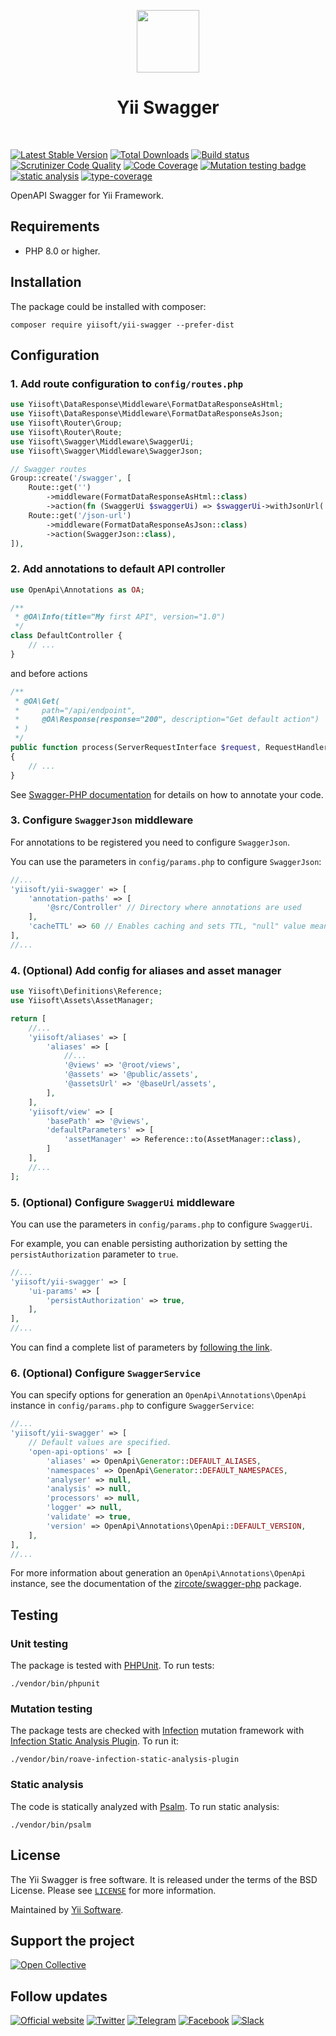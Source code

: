 <p align="center">
    <a href="https://github.com/yiisoft" target="_blank">
        <img src="https://github.com/yiisoft.png" height="100px">
    </a>
    <h1 align="center">Yii Swagger</h1>
    <br>
</p>

[![Latest Stable Version](https://poser.pugx.org/yiisoft/yii-swagger/v/stable.png)](https://packagist.org/packages/yiisoft/yii-swagger)
[![Total Downloads](https://poser.pugx.org/yiisoft/yii-swagger/downloads.png)](https://packagist.org/packages/yiisoft/yii-swagger)
[![Build status](https://github.com/yiisoft/yii-swagger/workflows/build/badge.svg)](https://github.com/yiisoft/yii-swagger/actions?query=workflow%3Abuild)
[![Scrutinizer Code Quality](https://scrutinizer-ci.com/g/yiisoft/yii-swagger/badges/quality-score.png?b=master)](https://scrutinizer-ci.com/g/yiisoft/yii-swagger/?branch=master)
[![Code Coverage](https://scrutinizer-ci.com/g/yiisoft/yii-swagger/badges/coverage.png?b=master)](https://scrutinizer-ci.com/g/yiisoft/yii-swagger/?branch=master)
[![Mutation testing badge](https://img.shields.io/endpoint?style=flat&url=https%3A%2F%2Fbadge-api.stryker-mutator.io%2Fgithub.com%2Fyiisoft%2Fyii-swagger%2Fmaster)](https://dashboard.stryker-mutator.io/reports/github.com/yiisoft/yii-swagger/master)
[![static analysis](https://github.com/yiisoft/yii-swagger/workflows/static%20analysis/badge.svg)](https://github.com/yiisoft/yii-swagger/actions?query=workflow%3A%22static+analysis%22)
[![type-coverage](https://shepherd.dev/github/yiisoft/yii-swagger/coverage.svg)](https://shepherd.dev/github/yiisoft/yii-swagger)

OpenAPI Swagger for Yii Framework.

## Requirements

- PHP 8.0 or higher.

## Installation

The package could be installed with composer:

```shell
composer require yiisoft/yii-swagger --prefer-dist
```

## Configuration

### 1. Add route configuration to `config/routes.php`

```php
use Yiisoft\DataResponse\Middleware\FormatDataResponseAsHtml;
use Yiisoft\DataResponse\Middleware\FormatDataResponseAsJson;
use Yiisoft\Router\Group;
use Yiisoft\Router\Route;
use Yiisoft\Swagger\Middleware\SwaggerUi;
use Yiisoft\Swagger\Middleware\SwaggerJson;

// Swagger routes
Group::create('/swagger', [
    Route::get('')
        ->middleware(FormatDataResponseAsHtml::class)
        ->action(fn (SwaggerUi $swaggerUi) => $swaggerUi->withJsonUrl('/swagger/json-url')),
    Route::get('/json-url')
        ->middleware(FormatDataResponseAsJson::class)
        ->action(SwaggerJson::class),
]),
```

### 2. Add annotations to default API controller

```php
use OpenApi\Annotations as OA;

/**
 * @OA\Info(title="My first API", version="1.0")
 */
class DefaultController {
    // ...
}
```

and before actions

```php
/**
 * @OA\Get(
 *     path="/api/endpoint",
 *     @OA\Response(response="200", description="Get default action")
 * )
 */
public function process(ServerRequestInterface $request, RequestHandlerInterface $handler): ResponseInterface
{
    // ...
}
```

See [Swagger-PHP documentation](https://zircote.github.io/swagger-php/guide/annotations.html) for details
on how to annotate your code.

### 3. Configure `SwaggerJson` middleware

For annotations to be registered you need to configure `SwaggerJson`.

You can use the parameters in `config/params.php` to configure `SwaggerJson`:

```php
//...
'yiisoft/yii-swagger' => [
    'annotation-paths' => [
        '@src/Controller' // Directory where annotations are used
    ],
    'cacheTTL' => 60 // Enables caching and sets TTL, "null" value means infinite cache TTL.
],
//...
```

### 4. (Optional) Add config for aliases and asset manager

```php
use Yiisoft\Definitions\Reference;
use Yiisoft\Assets\AssetManager;

return [
    //...
    'yiisoft/aliases' => [
        'aliases' => [
            //...
            '@views' => '@root/views',
            '@assets' => '@public/assets',
            '@assetsUrl' => '@baseUrl/assets',
        ],
    ],
    'yiisoft/view' => [
        'basePath' => '@views',
        'defaultParameters' => [
            'assetManager' => Reference::to(AssetManager::class),
        ]
    ],
    //...
];
```

### 5. (Optional) Configure `SwaggerUi` middleware

You can use the parameters in `config/params.php` to configure `SwaggerUi`.

For example, you can enable persisting authorization by setting the `persistAuthorization` parameter to `true`.

```php
//...
'yiisoft/yii-swagger' => [
    'ui-params' => [
        'persistAuthorization' => true,
    ],
],
//...
```

You can find a complete list of parameters by [following the link](https://swagger.io/docs/open-source-tools/swagger-ui/usage/configuration/).

### 6. (Optional) Configure `SwaggerService`

You can specify options for generation an `OpenApi\Annotations\OpenApi`
instance in `config/params.php` to configure `SwaggerService`:

```php
//...
'yiisoft/yii-swagger' => [
    // Default values are specified.
    'open-api-options' => [
        'aliases' => OpenApi\Generator::DEFAULT_ALIASES,
        'namespaces' => OpenApi\Generator::DEFAULT_NAMESPACES,
        'analyser' => null,
        'analysis' => null,
        'processors' => null,
        'logger' => null,
        'validate' => true,
        'version' => OpenApi\Annotations\OpenApi::DEFAULT_VERSION,
    ],
],
//...
```

For more information about generation an `OpenApi\Annotations\OpenApi` instance, see the
documentation of the [zircote/swagger-php](https://github.com/zircote/swagger-php) package.

## Testing

### Unit testing

The package is tested with [PHPUnit](https://phpunit.de/). To run tests:

```shell
./vendor/bin/phpunit
```

### Mutation testing

The package tests are checked with [Infection](https://infection.github.io/) mutation framework with
[Infection Static Analysis Plugin](https://github.com/Roave/infection-static-analysis-plugin). To run it:

```shell
./vendor/bin/roave-infection-static-analysis-plugin
```

### Static analysis

The code is statically analyzed with [Psalm](https://psalm.dev/). To run static analysis:

```shell
./vendor/bin/psalm
```

## License

The Yii Swagger is free software. It is released under the terms of the BSD License.
Please see [`LICENSE`](./LICENSE.md) for more information.

Maintained by [Yii Software](https://www.yiiframework.com/).

## Support the project

[![Open Collective](https://img.shields.io/badge/Open%20Collective-sponsor-7eadf1?logo=open%20collective&logoColor=7eadf1&labelColor=555555)](https://opencollective.com/yiisoft)

## Follow updates

[![Official website](https://img.shields.io/badge/Powered_by-Yii_Framework-green.svg?style=flat)](https://www.yiiframework.com/)
[![Twitter](https://img.shields.io/badge/twitter-follow-1DA1F2?logo=twitter&logoColor=1DA1F2&labelColor=555555?style=flat)](https://twitter.com/yiiframework)
[![Telegram](https://img.shields.io/badge/telegram-join-1DA1F2?style=flat&logo=telegram)](https://t.me/yii3en)
[![Facebook](https://img.shields.io/badge/facebook-join-1DA1F2?style=flat&logo=facebook&logoColor=ffffff)](https://www.facebook.com/groups/yiitalk)
[![Slack](https://img.shields.io/badge/slack-join-1DA1F2?style=flat&logo=slack)](https://yiiframework.com/go/slack)

